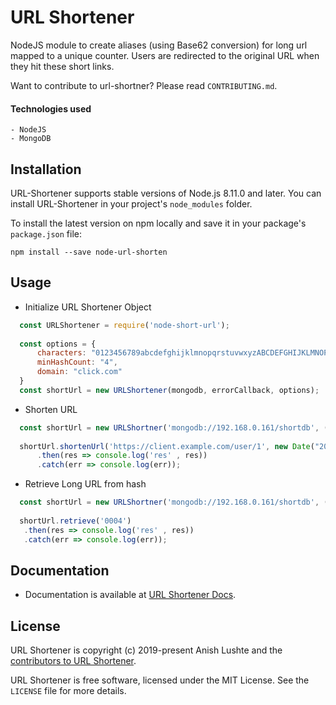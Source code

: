 # URL Shortener
NodeJS module to create aliases (using Base62 conversion) for long url mapped to a unique counter.
Users are redirected to the original URL when they hit these short links.

Want to contribute to url-shortner? Please read `CONTRIBUTING.md`.

#### Technologies used
    - NodeJS
    - MongoDB

Installation
----------------------

URL-Shortener supports stable versions of Node.js 8.11.0 and later. You can install
URL-Shortener in your project's `node_modules` folder.

To install the latest version on npm locally and save it in your package's
`package.json` file:

    npm install --save node-url-shorten

## Usage
+ Initialize URL Shortener Object
```javascript
  const URLShortener = require('node-short-url');
 
  const options = {
      characters: "0123456789abcdefghijklmnopqrstuvwxyzABCDEFGHIJKLMNOPQRSTUVWXYZ",
      minHashCount: "4",
      domain: "click.com"
  }
  const shortUrl = new URLShortener(mongodb, errorCallback, options);
```

+ Shorten URL
```javascript
  const shortUrl = new URLShortner('mongodb://192.168.0.161/shortdb', (err) => console.log(err), { domain: 'https:click.com' });
 
  shortUrl.shortenUrl('https://client.example.com/user/1', new Date("2025-02-01"))
      .then(res => console.log('res' , res))
      .catch(err => console.log(err));
```

+ Retrieve Long URL from hash
```javascript
  const shortUrl = new URLShortner('mongodb://192.168.0.161/shortdb', (err) => console.log(err), { domain: 'https:click.com' });
 
  shortUrl.retrieve('0004')
   .then(res => console.log('res' , res))
   .catch(err => console.log(err));
```

## Documentation 
+ Documentation is available at [URL Shortener Docs](https://darshitvvora.github.io/url-shortner/index.html).

## License

URL Shortener is copyright (c) 2019-present Anish Lushte and
the [contributors to URL Shortener](https://github.com/anishlushte07/url-shortner/graphs/contributors).

URL Shortener is free software, licensed under the MIT License. See the
`LICENSE` file for more details.